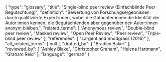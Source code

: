 {
    "type": "glossary",
    "title": "Single-blind peer review (Einfachblinde Peer Begutachtung)",
    "definition": "Bewertung von Forschungsergebnissen durch qualifizierte Expert:innen, wobei die Gutachter:innen die Identität der Autor:innen kennen, die Begutachtenden aber gegenüber den Autor:innen anonym bleiben.",
    "related_terms": [
        "Anonymous review",
        "Double-blind peer review",
        "Masked review",
        "Open Peer Review",
        "Peer review",
        "Triple-blind peer review"
    ],
    "references": [
        "Largent and Snodgrass (2016)"
    ],
    "alt_related_terms": [
        null
    ],
    "drafted_by": [
        "Bradley Baker"
    ],
    "reviewed_by": [
        "Ashley Blake",
        "Christopher Graham",
        "Helena Hartmann",
        "Graham Reid"
    ],
    "language": "german"
}